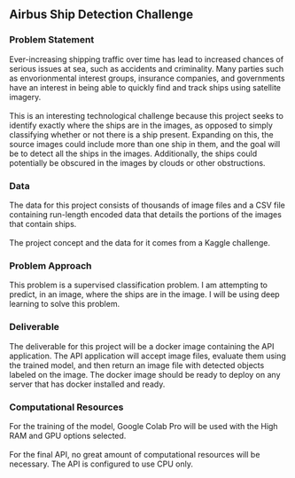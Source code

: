 <h2>Airbus Ship Detection Challenge</h2>

<h3>Problem Statement</h3>
Ever-increasing shipping traffic over time has lead to increased chances of serious issues at sea, such as accidents and criminality.  Many parties such as envorionmental interest groups, insurance companies, and governments have an interest in being able to quickly find and track ships using satellite imagery.
<br /><br />
This is an interesting technological challenge because this project seeks to identify exactly where the ships are in the images, as opposed to simply classifying whether or not there is a ship present.  Expanding on this, the source images could include more than one ship in them, and the goal will be to detect all the ships in the images.  Additionally, the ships could potentially be obscured in the images by clouds or other obstructions.

<h3>Data</h3>
The data for this project consists of thousands of image files and a CSV file containing run-length encoded data that details the portions of the images that contain ships.
<br /><br />
The project concept and the data for it comes from a Kaggle challenge.

<h3>Problem Approach</h3>
This problem is a supervised classification problem.  I am attempting to predict, in an image, where the ships are in the image.  I will be using deep learning to solve this problem.

<h3>Deliverable</h3>
The deliverable for this project will be a docker image containing the API application.  The API application will accept image files, evaluate them using the trained model, and then return an image file with detected objects labeled on the image.  The docker image should be ready to deploy on any server that has docker installed and ready.

<h3>Computational Resources</h3>
For the training of the model, Google Colab Pro will be used with the High RAM and GPU options selected.
<br /><br />
For the final API, no great amount of computational resources will be necessary.  The API is configured to use CPU only.
